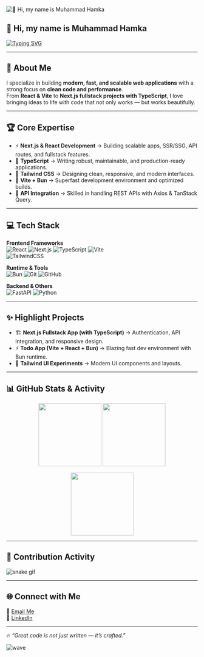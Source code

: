 ![👋 Hi, my name is Muhammad Hamka](https://mir-s3-cdn-cf.behance.net/project_modules/max_1200/79731568097599.5b50bca477735.jpg)

## 👋 Hi, my name is Muhammad Hamka

[![Typing SVG](https://readme-typing-svg.herokuapp.com?color=%2336BCF7&size=28&center=true&vCenter=true&lines=Frontend+Developer;Tech+Enthusiast;Digital+Dreamer;Always+Learning+New+Things)](https://git.io/typing-svg)


---

## 👋 About Me
I specialize in building **modern, fast, and scalable web applications** with a strong focus on **clean code and performance**.  
From **React & Vite** to **Next.js fullstack projects with TypeScript**, I love bringing ideas to life with code that not only works — but works beautifully.  

---

## 🏆 Core Expertise
- ⚡ **Next.js & React Development** → Building scalable apps, SSR/SSG, API routes, and fullstack features.  
- 📐 **TypeScript** → Writing robust, maintainable, and production-ready applications.  
- 🎨 **Tailwind CSS** → Designing clean, responsive, and modern interfaces.  
- 🚀 **Vite + Bun** → Superfast development environment and optimized builds.  
- 🔗 **API Integration** → Skilled in handling REST APIs with Axios & TanStack Query.  

---

## 💻 Tech Stack
**Frontend Frameworks**  
![React](https://img.shields.io/badge/React-61DAFB?logo=react&logoColor=black) 
![Next.js](https://img.shields.io/badge/Next.js-000000?logo=next.js&logoColor=white)
![TypeScript](https://img.shields.io/badge/TypeScript-3178C6?logo=typescript&logoColor=white) 
![Vite](https://img.shields.io/badge/Vite-646CFF?logo=vite&logoColor=white)  
![TailwindCSS](https://img.shields.io/badge/Tailwind_CSS-38B2AC?logo=tailwind-css&logoColor=white)  

**Runtime & Tools**  
![Bun](https://img.shields.io/badge/Bun-000000?logo=bun&logoColor=white) 
![Git](https://img.shields.io/badge/Git-F05032?logo=git&logoColor=white) 
![GitHub](https://img.shields.io/badge/GitHub-181717?logo=github&logoColor=white)

**Backend & Others**  
![FastAPI](https://img.shields.io/badge/FastAPI-009688?logo=fastapi&logoColor=white) 
![Python](https://img.shields.io/badge/Python-3776AB?logo=python&logoColor=white)  

---

## ✨ Highlight Projects
- 🏗 **Next.js Fullstack App (with TypeScript)** → Authentication, API integration, and responsive design.  
- ⚡ **Todo App (Vite + React + Bun)** → Blazing fast dev environment with Bun runtime.  
- 🎨 **Tailwind UI Experiments** → Modern UI components and layouts.  

---

## 📊 GitHub Stats & Activity
<p align="center">
  <img src="https://github-readme-stats.vercel.app/api?username=hamka&show_icons=true&theme=tokyonight&hide_border=true" height="165">
  <img src="https://github-readme-stats.vercel.app/api/top-langs/?username=hamka&layout=compact&theme=tokyonight&hide_border=true" height="165">
</p>

<p align="center">
  <img src="https://github-readme-streak-stats.herokuapp.com/?user=hamka&theme=tokyonight&hide_border=true" height="165" />
</p>

---

## 🐍 Contribution Activity
![snake gif](https://github.com/hamka/hamka/blob/output/github-contribution-grid-snake.svg)

---

## 🌐 Connect with Me
📩 [Email Me](mailto:hamkarifai49@gmail.com)  
💼 [LinkedIn](https://linkedin.com/in/muhammadhamka)  

---

🔥 *“Great code is not just written — it’s crafted.”*

![wave](https://capsule-render.vercel.app/api?type=waving&color=gradient&height=120&section=footer)
